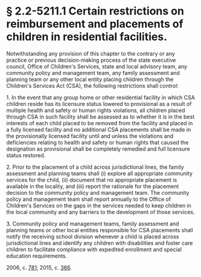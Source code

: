 # § 2.2-5211.1 Certain restrictions on reimbursement and placements of children in residential facilities.

<p>Notwithstanding any provision of this chapter to the contrary or any practice or previous decision-making process of the state executive council, Office of Children's Services, state and local advisory team, any community policy and management team, any family assessment and planning team or any other local entity placing children through the Children's Services Act (CSA), the following restrictions shall control:</p><p>1. In the event that any group home or other residential facility in which CSA children reside has its licensure status lowered to provisional as a result of multiple health and safety or human rights violations, all children placed through CSA in such facility shall be assessed as to whether it is in the best interests of each child placed to be removed from the facility and placed in a fully licensed facility and no additional CSA placements shall be made in the provisionally licensed facility until and unless the violations and deficiencies relating to health and safety or human rights that caused the designation as provisional shall be completely remedied and full licensure status restored.</p><p>2. Prior to the placement of a child across jurisdictional lines, the family assessment and planning teams shall (i) explore all appropriate community services for the child, (ii) document that no appropriate placement is available in the locality, and (iii) report the rationale for the placement decision to the community policy and management team. The community policy and management team shall report annually to the Office of Children's Services on the gaps in the services needed to keep children in the local community and any barriers to the development of those services.</p><p>3. Community policy and management teams, family assessment and planning teams or other local entities responsible for CSA placements shall notify the receiving school division whenever a child is placed across jurisdictional lines and identify any children with disabilities and foster care children to facilitate compliance with expedited enrollment and special education requirements.</p><p>2006, c. <a href='http://lis.virginia.gov/cgi-bin/legp604.exe?061+ful+CHAP0781'>781</a>; 2015, c. <a href='http://lis.virginia.gov/cgi-bin/legp604.exe?151+ful+CHAP0366'>366</a>.</p>
